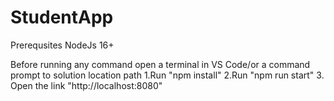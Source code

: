 # StudentApp

Prerequsites
 NodeJs 16+
 
Before running any command open a terminal in VS Code/or a command prompt to solution location path 
1.Run "npm install"
2.Run "npm run start"
3. Open the link "http://localhost:8080" 
